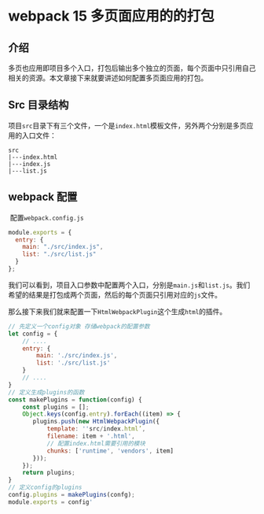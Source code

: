 # webpack 15 多页面应用的的打包

## 介绍

​ 多页也应用即项目多个入口，打包后输出多个独立的页面，每个页面中只引用自己相关的资源。本文章接下来就要讲述如何配置多页面应用的打包。

## Src 目录结构

​ 项目`src`目录下有三个文件，一个是`index.html`模板文件，另外两个分别是多页应用的入口文件：

```
src
|---index.html
|---index.js
|---list.js
```

## webpack 配置

​ 配置`webpack.config.js`

```js
module.exports = {
  entry: {
    main: "./src/index.js",
    list: "./src/list.js"
  }
};
```

我们可以看到，项目入口参数中配置两个入口，分别是`main.js`和`list.js`。我们希望的结果是打包成两个页面，然后的每个页面只引用对应的`js`文件。

那么接下来我们就来配置一下`HtmlWebpackPlugin`这个生成`html`的插件。

```js
// 先定义一个config对象 存储webpack的配置参数
let config = {
    // ....
    entry: {
        main: './src/index.js',
        list: './src/list.js'
    }
    // ....
}
// 定义生成plugins的函数
const makePlugins = function(config) {
	const plugins = [];
    Object.keys(config.entry).forEach((item) => {
       plugins.push(new HtmlWebpackPlugin({
           template: ''src/index.html’,
           filename: item + '.html',
           // 配置index.html需要引用的模块
           chunks: ['runtime', 'vendors', item]
       }));
	});
	return plugins;
}
// 定义config的plugins
config.plugins = makePlugins(confg);
module.exports = config'

```

